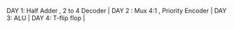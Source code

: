 DAY 1: Half Adder , 2 to 4 Decoder |
DAY 2 : Mux 4:1 , Priority Encoder |
DAY 3: ALU |
DAY 4: T-flip flop |
